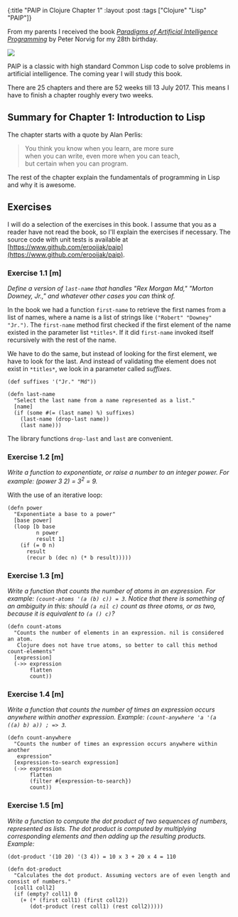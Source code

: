 {:title "PAIP in Clojure Chapter 1"
:layout :post
:tags ["Clojure" "Lisp" "PAIP"]}

From my parents I received the book [*Paradigms of Artificial Intelligence Programming*](http://amzn.to/29CsgBt) by Peter Norvig for my 28th birthday. 

<a href="http://amzn.to/29CsgBt"><img src="https://images-na.ssl-images-amazon.com/images/I/516h5FydqNL._SX359_BO1,204,203,200_.jpg"></img></a>

PAIP is a classic with high standard Common Lisp code to solve problems in artificial intelligence. 
The coming year I will study this book.

There are 25 chapters and there are 52 weeks till 13 July 2017. This means I have to finish a chapter roughly every two weeks.

## Summary for Chapter 1: Introduction to Lisp
The chapter starts with a quote by Alan Perlis:

>You think you know when you learn, are more sure<br>
when you can write, even more when you can teach,<br>
but certain when you can program.

The rest of the chapter explain the fundamentals of programming in Lisp and why it is awesome.

## Exercises

I will do a selection of the exercises in this book. I assume that you as a reader have not read the book, so I'll explain the exercises if necessary. The source code with unit tests is available at [https://www.github.com/erooijak/paip](https://www.github.com/erooijak/paip).

### Exercise 1.1 [m]
*Define a version of `last-name` that handles "Rex Morgan Md," "Morton Downey, Jr.," and whatever other cases you can think of.*

In the book we had a function `first-name` to retrieve the first names from a list of names, where a name is a list of strings like `("Robert" "Downey" "Jr.")`. The `first-name` method first checked if the first element of the name existed in the parameter list `*titles*`. If it did `first-name` invoked itself recursively with the rest of the name. 

We have to do the same, but instead of looking for the first element, we have to look for the last. And instead of validating the element does not exist in `*titles*`, we look in a parameter called *suffixes*.

```
(def suffixes '("Jr." "Md"))

(defn last-name
  "Select the last name from a name represented as a list."
  [name]
  (if (some #(= (last name) %) suffixes)
    (last-name (drop-last name))
    (last name)))

```

The library functions `drop-last` and `last` are convenient.

### Exercise 1.2 [m] 
*Write a function to exponentiate, or raise a number to an integer power. For example: (power 3 2) = 3<sup>2</sup> = 9.*

With the use of an iterative loop:

```
(defn power
  "Exponentiate a base to a power"
  [base power]
  (loop [b base 
         n power 
         result 1]
    (if (= 0 n)                   
      result                    
      (recur b (dec n) (* b result)))))
```

### Exercise 1.3 [m] 
*Write a function that counts the number of atoms in an expression. For example: `(count-atoms '(a (b) c)) = 3`. Notice that there is something of an ambiguity in this: should `(a nil c)` count as three atoms, or as two, because it is equivalent to `(a () c)`?*

```
(defn count-atoms
  "Counts the number of elements in an expression. nil is considered an atom.
   Clojure does not have true atoms, so better to call this method count-elements"
  [expression]
  (->> expression
       flatten
       count))
```

### Exercise 1.4 [m]
*Write a function that counts the number of times an expression occurs anywhere within another expression. Example: `(count-anywhere 'a '(a ((a) b) a)) ; => 3`.*

```
(defn count-anywhere
  "Counts the number of times an expression occurs anywhere within another
   expression"
  [expression-to-search expression]
  (->> expression
       flatten
       (filter #{expression-to-search})
       count))
```

### Exercise 1.5 [m]
*Write a function to compute the dot product of two sequences of numbers, represented as lists. The dot product is computed by multiplying corresponding elements and then adding up the resulting products. Example:*

`(dot-product '(10 20) '(3 4)) = 10 x 3 + 20 x 4 = 110`

```
(defn dot-product
  "Calculates the dot product. Assuming vectors are of even length and consist of numbers."
  [coll1 coll2]
  (if (empty? coll1) 0
    (+ (* (first coll1) (first coll2))
       (dot-product (rest coll1) (rest coll2)))))
```
